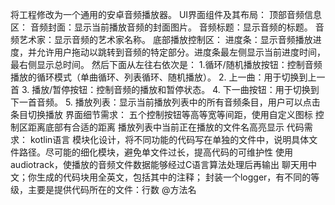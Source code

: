 
将工程修改为一个通用的安卓音频播放器。
UI界面组件及其布局：
顶部音频信息区：
音频封面：显示当前播放音频的封面图片。
音频标题：显示音频的标题。
音频艺术家：显示音频的艺术家名称。
底部播放控制区：
进度条：显示音频播放进度，并允许用户拖动以跳转到音频的特定部分。进度条最左侧显示当前进度时间，最右侧显示总时间。
然后下面从左往右依次是：
1.循环/随机播放按钮：控制音频播放的循环模式（单曲循环、列表循环、随机播放）。
2. 上一曲：用于切换到上一首
3. 播放/暂停按钮：控制音频的播放和暂停状态。
4. 下一曲按钮：用于切换到下一首音频。
5. 播放列表：显示当前播放列表中的所有音频条目，用户可以点击条目切换播放
界面细节需求：
五个控制按钮等高等宽等间距，使用自定义图标
控制区距离底部有合适的距离
播放列表中当前正在播放的文件名高亮显示
代码需求：
kotlin语言
模块化设计，将不同功能的代码写在单独的文件中，说明具体文件路径。尽可能的细化模块，避免单文件过长，提高代码的可维护性
使用audiotrack，使播放的音频文件数据能够经过C语言算法处理后再输出
聊天用中文；你生成的代码块用全英文，包括其中的注释；
封装一个logger，有不同的等级，主要是提供代码所在的文件：行数 @方法名
